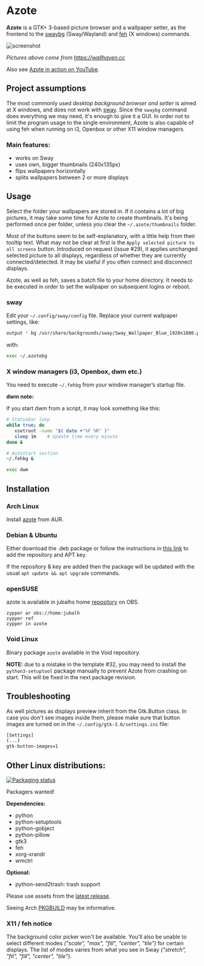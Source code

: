 # Azote

**Azote** is a GTK+ 3-based picture browser and a wallpaper setter, as the frontend to the [swaybg](https://github.com/swaywm/swaybg) 
(Sway/Wayland) and [feh](https://feh.finalrewind.org) (X windows) commands.

![screenshot](http://nwg.pl/Lychee/uploads/big/2ef98871aea09679282675e942f153ed.png)

*Pictures above come from https://wallhaven.cc*

Also see [Azote in action on YouTube](https://youtu.be/Cjqr0LRL67I).

## Project assumptions

The most commonly used *desktop background browser and setter* is aimed at X windows, and does not work with 
[sway](https://swaywm.org). Since the `swaybg` command does everything we may need, it's enough to give it a GUI. 
In order not to limit the program usage to the single environment, Azote is also capable of using feh 
when running on i3, Openbox or other X11 window managers.

### Main features:

- works on Sway
- uses own, bigger thumbnails (240x135px)
- flips wallpapers horizontally
- splits wallpapers between 2 or more displays

## Usage

Select the folder your wallpapers are stored in. If it contains a lot of big pictures, it may take some time for
Azote to create thumbnails. It's being performed once per folder, unless you clear the `~/.azote/thumbnails` folder.

Most of the buttons seem to be self-explanatory, with a little help from their tooltip text. What may not be clear
at first is the `Apply selected picture to all screens` button. Introduced on request (issue #29), it applies unchanged
selected picture to all displays, regardless of whether they are currently connected/detected. It may be useful if you
often connect and disconnect displays.

Azote, as well as feh, saves a batch file to your home directory. It needs to be executed in order to set the wallpaper 
on subsequent logins or reboot.

### sway

Edit your `~/.config/sway/config` file. Replace your current wallpaper settings, like:

```bash
output * bg /usr/share/backgrounds/sway/Sway_Wallpaper_Blue_1920x1080.png fill
```

with:

```bash
exec ~/.azotebg
```

### X window managers (i3, Openbox, dwm etc.)

You need to execute `~/.fehbg` from your window manager’s startup file.

**dwm note:**

If you start dwm from a script, it may look something like this:

```bash
# Statusbar loop
while true; do
   xsetroot -name "$( date +"%F %R" )"
   sleep 1m    # Update time every minute
done &

# Autostart section
~/.fehbg & 

exec dwm
```

## Installation

### Arch Linux

Install [azote](https://aur.archlinux.org/packages/azote) from AUR.

### Debian & Ubuntu

Either download the .deb package or follow the instructions in [this link](https://software.opensuse.org//download.html?project=home%3AHead_on_a_Stick%3Aazote&package=azote) to add the repository and APT key.

If the repository & key are added then the package will be updated with the usual `apt update && apt upgrade` commands.

### openSUSE
azote is available in jubalhs home [repository](https://build.opensuse.org/package/show/home:jubalh/azote) on OBS.

```
zypper ar obs://home:jubalh
zypper ref
zypper in azote
```

### Void Linux

Binary package `azote` available in the Void repository. 

**NOTE:** due to a mistake in the template #32, you may need to install the `python3-setuptool` package manually to prevent
Azote from crashing on start. This will be fixed in the next package revision.

## Troubleshooting

As well pictures as displays preview inherit from the Gtk.Button class. In case you don't see images inside them,
please make sure that button images are turned on in the `~/.config/gtk-3.0/settings.ini` file:

```bash
[Settings]
(...)
gtk-button-images=1
```

## Other Linux distributions:

[![Packaging status](https://repology.org/badge/vertical-allrepos/azote.svg)](https://repology.org/project/azote/versions)

Packagers wanted!

**Dependencies:**

- python
- python-setuptools
- python-gobject
- python-pillow 
- gtk3
- feh 
- xorg-xrandr
- wmctrl

**Optional:** 

- python-send2trash: trash support

Please use assets from the [latest release](https://github.com/nwg-piotr/azote/releases/latest).

Seeing Arch [PKGBUILD](https://aur.archlinux.org/cgit/aur.git/tree/PKGBUILD?h=azote) may be informative.

### X11 / feh notice

The background color picker won't be available. You'll also be unable to select different modes 
*("scale", "max", "fill", "center", "tile")* for certain displays. The list of modes varies from what you see in Sway 
*("stretch", "fit", "fill", "center", "tile")*.
